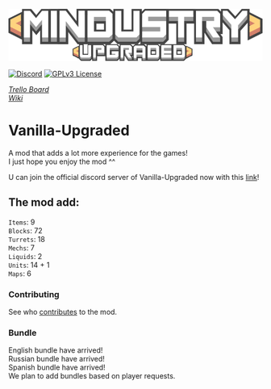 ![Logo](sprites-override/ui/logo.png) 

[![Discord](https://img.shields.io/discord/730535373306069114)](https://discord.gg/TQpdDKn)
[![GPLv3 License](https://img.shields.io/badge/License-GPL%20v3-yellow.svg)](LICENSE)

_[Trello Board](https://trello.com/b/kT6zadVS/vanilla-upgraded-trello)_
<br>_[Wiki](https://voz8duh.wixsite.com/vanilla-upgraded)_ 

# Vanilla-Upgraded
A mod that adds a lot more experience for the games!
<br>I just hope you enjoy the mod ^^

U can join the official discord server of Vanilla-Upgraded now with this [link](https://discord.gg/TQpdDKn)!

## The mod add: 
`Items`: 9
<br>`Blocks`: 72
<br>`Turrets`: 18
<br>`Mechs`: 7
<br>`Liquids`: 2
<br>`Units`: 14 + 1
<br>`Maps`: 6

### Contributing

See who [contributes](CONTRIBUTING.md) to the mod.

### Bundle 
English bundle have arrived! 
<br>Russian bundle have arrived! 
<br>Spanish bundle have arrived! 
<br>We plan to add bundles based on player requests. 
